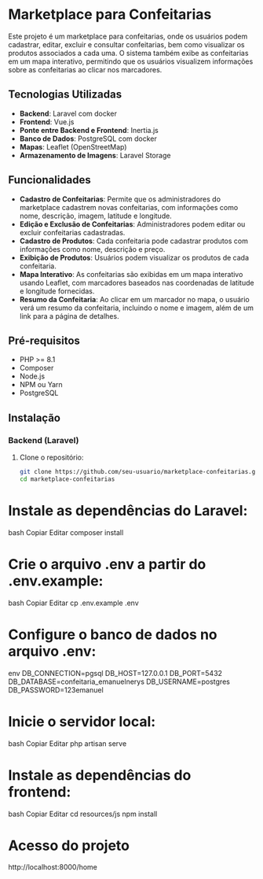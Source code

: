 # Marketplace para Confeitarias

Este projeto é um marketplace para confeitarias, onde os usuários podem cadastrar, editar, excluir e consultar confeitarias, bem como visualizar os produtos associados a cada uma. O sistema também exibe as confeitarias em um mapa interativo, permitindo que os usuários visualizem informações sobre as confeitarias ao clicar nos marcadores.


## Tecnologias Utilizadas

- **Backend**: Laravel com docker
- **Frontend**: Vue.js
- **Ponte entre Backend e Frontend**: Inertia.js
- **Banco de Dados**: PostgreSQL com docker
- **Mapas**: Leaflet (OpenStreetMap)
- **Armazenamento de Imagens**: Laravel Storage

## Funcionalidades

- **Cadastro de Confeitarias**: Permite que os administradores do marketplace cadastrem novas confeitarias, com informações como nome, descrição, imagem, latitude e longitude.
- **Edição e Exclusão de Confeitarias**: Administradores podem editar ou excluir confeitarias cadastradas.
- **Cadastro de Produtos**: Cada confeitaria pode cadastrar produtos com informações como nome, descrição e preço.
- **Exibição de Produtos**: Usuários podem visualizar os produtos de cada confeitaria.
- **Mapa Interativo**: As confeitarias são exibidas em um mapa interativo usando Leaflet, com marcadores baseados nas coordenadas de latitude e longitude fornecidas.
- **Resumo da Confeitaria**: Ao clicar em um marcador no mapa, o usuário verá um resumo da confeitaria, incluindo o nome e imagem, além de um link para a página de detalhes.

## Pré-requisitos

- PHP >= 8.1
- Composer
- Node.js
- NPM ou Yarn
- PostgreSQL

## Instalação

### Backend (Laravel)

1. Clone o repositório:
   ```bash
   git clone https://github.com/seu-usuario/marketplace-confeitarias.git
   cd marketplace-confeitarias

# Instale as dependências do Laravel:
bash
Copiar
Editar
composer install

# Crie o arquivo .env a partir do .env.example:

bash
Copiar
Editar
cp .env.example .env

# Configure o banco de dados no arquivo .env:

env
DB_CONNECTION=pgsql
DB_HOST=127.0.0.1
DB_PORT=5432
DB_DATABASE=confeitaria_emanuelnerys
DB_USERNAME=postgres
DB_PASSWORD=123emanuel

# Inicie o servidor local:

bash
Copiar
Editar
php artisan serve

# Instale as dependências do frontend:
bash
Copiar
Editar
cd resources/js
npm install

# Acesso do projeto
http://localhost:8000/home